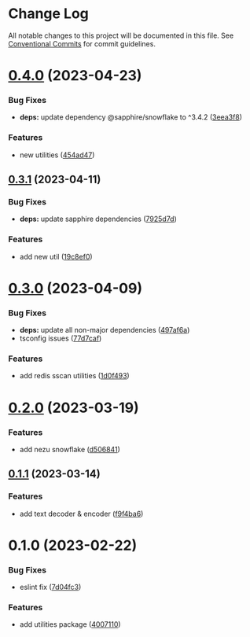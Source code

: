 # Change Log

All notable changes to this project will be documented in this file.
See [Conventional Commits](https://conventionalcommits.org) for commit guidelines.

# [0.4.0](https://github.com/NezuChan/utilities/compare/@nezuchan/utilities@0.3.1...@nezuchan/utilities@0.4.0) (2023-04-23)


### Bug Fixes

* **deps:** update dependency @sapphire/snowflake to ^3.4.2 ([3eea3f8](https://github.com/NezuChan/utilities/commit/3eea3f86eb445ef78941c9ebdac0d059c859b2cd))


### Features

* new utilities ([454ad47](https://github.com/NezuChan/utilities/commit/454ad47774d51091a3c8a64b68f230493a6c3a0f))





## [0.3.1](https://github.com/NezuChan/utilities/compare/@nezuchan/utilities@0.3.0...@nezuchan/utilities@0.3.1) (2023-04-11)


### Bug Fixes

* **deps:** update sapphire dependencies ([7925d7d](https://github.com/NezuChan/utilities/commit/7925d7dfc79931d394d615db51cb57125efa9a7b))


### Features

* add new util ([19c8ef0](https://github.com/NezuChan/utilities/commit/19c8ef0b9a6ca157a5e1b5656599fb5a2ee8e92a))





# [0.3.0](https://github.com/NezuChan/utilities/compare/@nezuchan/utilities@0.2.0...@nezuchan/utilities@0.3.0) (2023-04-09)


### Bug Fixes

* **deps:** update all non-major dependencies ([497af6a](https://github.com/NezuChan/utilities/commit/497af6adf829cd5d7a04edbefb31dcc022ecb881))
* tsconfig issues ([77d7caf](https://github.com/NezuChan/utilities/commit/77d7caf1d0025325a077b5ba043b3d5093fe803b))


### Features

* add redis sscan utilities ([1d0f493](https://github.com/NezuChan/utilities/commit/1d0f49325e72636fb5856c255c8025cb4bd85e7c))





# [0.2.0](https://github.com/NezuChan/utilities/compare/@nezuchan/utilities@0.1.1...@nezuchan/utilities@0.2.0) (2023-03-19)


### Features

* add nezu snowflake ([d506841](https://github.com/NezuChan/utilities/commit/d506841510283a82230e0c548e3b83d308d6cffb))





## [0.1.1](https://github.com/NezuChan/utilities/compare/@nezuchan/utilities@0.1.0...@nezuchan/utilities@0.1.1) (2023-03-14)


### Features

* add text decoder & encoder ([f9f4ba6](https://github.com/NezuChan/utilities/commit/f9f4ba631962ef9bd8757fec7ab113cd149d41bd))





# 0.1.0 (2023-02-22)


### Bug Fixes

* eslint fix ([7d04fc3](https://github.com/NezuChan/utilities/commit/7d04fc3aa57f53f7162938d31eeae0feb3f890d5))


### Features

* add utilities package ([4007110](https://github.com/NezuChan/utilities/commit/400711074d5aea600f70e674118c21fa36f74a48))
